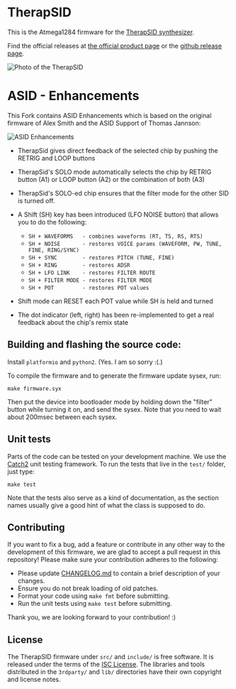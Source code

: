 # TherapSID

This is the Atmega1284 firmware for the [TherapSID synthesizer](https://www.twistedelectrons.com/therapsid).

Find the official releases at [the official product page](https://www.twistedelectrons.com/therapsid) or the [github release page](https://github.com/twistedelectrons/TherapSID/releases).

![Photo of the TherapSID](https://static.wixstatic.com/media/b8c32b_83978e994e24423d991c01e184dd30ce~mv2.jpg)

# ASID - Enhancements

This Fork contains ASID Enhancements which is based on the original firmware of Alex Smith and the ASID Support of Thomas Jannson:

![ASID Enhancements](https://github.com/rio-rattenrudel/TherapSID/blob/asid-enhancements/doc/asid_mod.png)

 * TherapSid gives direct feedback of the selected chip by pushing the RETRIG and LOOP buttons

 * TherapSid's SOLO mode automatically selects the chip by RETRIG button (A1) or LOOP button (A2) or the combination of both (A3)

 * TherapSid's SOLO-ed chip ensures that the filter mode for the other SID is turned off.
   
 * A Shift (SH) key has been introduced (LFO NOISE button) that allows you
   to do the following:

      - ```SH + WAVEFORMS   - combines waveforms (RT, TS, RS, RTS)```
      - ```SH + NOISE       - restores VOICE params (WAVEFORM, PW, TUNE, FINE, RING/SYNC)```
      - ```SH + SYNC        - restores PITCH (TUNE, FINE)```
      - ```SH + RING        - restores ADSR```
      - ```SH + LFO LINK    - restores FILTER ROUTE```
      - ```SH + FILTER MODE - restores FILTER MODE```
      - ```SH + POT         - restores POT values```

 * Shift mode can RESET each POT value while SH is held and turned

 * The dot indicator (left, right) has been re-implemented to get a real feedback about the chip's remix state

## Building and flashing the source code:

Install `platformio` and `python2`. (Yes. I am so sorry :(.)

To compile the firmware and to generate the firmware update sysex, run:

```
make firmware.syx
```

Then put the device into bootloader mode by holding down the "filter" button while turning it on,
and send the sysex. Note that you need to wait about 200msec between each sysex.

## Unit tests

Parts of the code can be tested on your development machine. We use the
[Catch2](https://github.com/catchorg/Catch2) unit testing framework. To run the tests that live
in the `test/` folder, just type:

```
make test
```

Note that the tests also serve as a kind of documentation, as the section names usually give a
good hint of what the class is supposed to do.

## Contributing

If you want to fix a bug, add a feature or contribute in any other way to the development
of this firmware, we are glad to accept a pull request in this repository! Please make sure
your contribution adheres to the following:

- Please update [CHANGELOG.md](CHANGELOG.md) to contain a brief description of your changes.
- Ensure you do not break loading of old patches.
- Format your code using `make fmt` before submitting.
- Run the unit tests using `make test` before submitting.

Thank you, we are looking forward to your contribution! :)

## License

The TherapSID firmware under `src/` and `include/` is free software. It is released under the terms of
the [ISC License](LICENSE.md). The libraries and tools distributed in the `3rdparty/` and `lib/`
directories have their own copyright and license notes.

